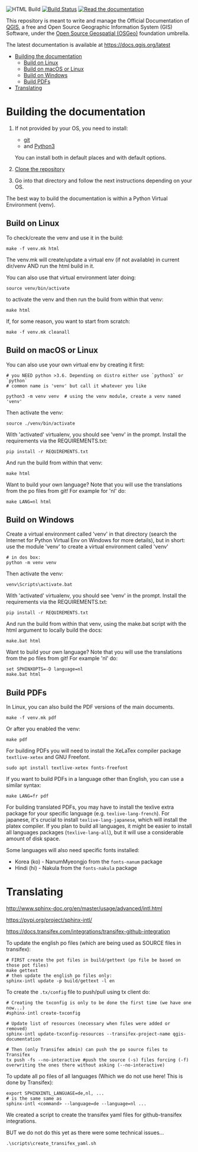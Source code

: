 ![HTML Build](https://github.com/DelazJ/QGIS-Documentation/workflows/HTML%20build/badge.svg?branch=master)
[![Build Status](https://travis-ci.org/qgis/QGIS-Documentation.svg?branch=master)](https://travis-ci.org/qgis/QGIS-Documentation)
[![Read the documentation](https://img.shields.io/badge/Read-the%20docs-green.svg)](https://docs.qgis.org/testing/)


This repository is meant to write and manage the Official Documentation of [QGIS](https://qgis.org),
a free and Open Source Geographic Information System (GIS) Software, under the
[Open Source Geospatial (OSGeo)](https://www.osgeo.org) foundation umbrella.

The latest documentation is available at <https://docs.qgis.org/latest>

* [Building the documentation](#building-the-documentation)
   * [Build on Linux](#build-on-linux)
   * [Build on macOS or Linux](#build-on-macos-or-linux)
   * [Build on Windows](#build-on-windows)
   * [Build PDFs](#build-pdfs)
* [Translating](#translating)

# Building the documentation

1. If not provided by your OS, you need to install:

   - [git](https://git-scm.com/download/)
   - and [Python3](https://www.python.org/downloads/)

   You can install both in default places and with default options.
1. [Clone the repository](https://help.github.com/en/github/creating-cloning-and-archiving-repositories/cloning-a-repository)
1. Go into that directory and follow the next instructions depending on your OS.

The best way to build the documentation is within a Python Virtual Environment (venv).

## Build on Linux

To check/create the venv and use it in the build:

```
make -f venv.mk html
```

The venv.mk will create/update a virtual env (if not available) in current dir/venv AND run the html build in it.

You can also use that virtual environment later doing:

```
source venv/bin/activate
```

to activate the venv and then run the build from within that venv:

```
make html
```

If, for some reason, you want to start from scratch:

```
make -f venv.mk cleanall
```

## Build on macOS or Linux

You can also use your own virtual env by creating it first:

```
# you NEED python >3.6. Depending on distro either use `python3` or `python`
# common name is 'venv' but call it whatever you like

python3 -m venv venv  # using the venv module, create a venv named 'venv'
```

Then activate the venv:

```
source ./venv/bin/activate
```

With 'activated' virtualenv, you should see 'venv' in the prompt. Install the requirements via the REQUIREMENTS.txt:

```
pip install -r REQUIREMENTS.txt
```

And run the build from within that venv:

```
make html
```

Want to build your own language? Note that you will use the translations from the po files from git! For example for 'nl' do:

```
make LANG=nl html
```

## Build on Windows

Create a virtual environment called 'venv' in that directory (search the Internet for Python Virtual
Env on Windows for more details), but in short: use the module 'venv' to create a virtual environment called 'venv'

```
# in dos box:
python -m venv venv
```

Then activate the venv:

```
venv\Scripts\activate.bat
```

With 'activated' virtualenv, you should see 'venv' in the prompt. Install the requirements via the REQUIREMENTS.txt:

```
pip install -r REQUIREMENTS.txt
```

And run the build from within that venv, using the make.bat script with the html argument to locally build the docs:

```
make.bat html
```

Want to build your own language? Note that you will use the translations from the po files from git! For example 'nl' do:

```
set SPHINXOPTS=-D language=nl
make.bat html
```

## Build PDFs

In Linux, you can also build the PDF versions of the main documents.

```
make -f venv.mk pdf
```

Or after you enabled the venv:

```
make pdf
```

For building PDFs you will need to install the XeLaTex compiler package `textlive-xetex` and GNU Freefont.

```
sudo apt install textlive-xetex fonts-freefont
```

If you want to build PDFs in a language other than English, you can use a similar syntax:

```
make LANG=fr pdf
```

For building translated PDFs, you may have to install the texlive extra package
for your specific language (e.g. `texlive-lang-french`).
For japanese, it's crucial to install `texlive-lang-japanese`, which will install the platex compiler.
If you plan to build all languages, it might be easier to install all languages packages (`texlive-lang-all`),
but it will use a considerable amount of disk space.

Some languages will also need specific fonts installed:

-   Korea (ko) - NanumMyeongjo from the `fonts-nanum` package
-   Hindi (hi) - Nakula from the `fonts-nakula` package

# Translating

<http://www.sphinx-doc.org/en/master/usage/advanced/intl.html>

<https://pypi.org/project/sphinx-intl/>

<https://docs.transifex.com/integrations/transifex-github-integration>

To update the english po files (which are being used as SOURCE files in transifex):

```
# FIRST create the pot files in build/gettext (po file be based on those pot files)
make gettext
# then update the english po files only:
sphinx-intl update -p build/gettext -l en
```

To create the `.tx/config` file to push/pull using tx client do:

```
# Creating the txconfig is only to be done the first time (we have one now...)
#sphinx-intl create-txconfig

# Update list of resources (necessary when files were added or removed)
sphinx-intl update-txconfig-resources --transifex-project-name qgis-documentation

# Then (only Transifex admin) can push the po source files to Transifex
tx push -fs --no-interactive #push the source (-s) files forcing (-f) overwriting the ones there without asking (--no-interactive)
```

To update all po files of all languages (Which we do not use here! This is done by Transifex):

```
export SPHINXINTL_LANGUAGE=de,nl, ...
# is the same same as
sphinx-intl <command> --language=de --language=nl ...
```

We created a script to create the transifex yaml files for github-transifex integrations.

BUT we do not do this yet as there were some technical issues...

```
.\scripts\create_transifex_yaml.sh
```
